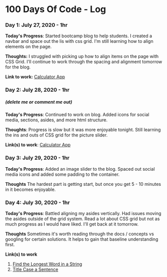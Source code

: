 # 100 Days Of Code - Log

### Day 1: July 27, 2020 - 1hr

**Today's Progress**: Started bootcamp blog to help students. I created a navbar and space out the lis with css grid. I'm still learning how to align elements on the page. 

**Thoughts:** I struggled with picking up how to align items on the page with CSS Grid. I'll continue to work through the spacing and alignment tomorrow for the blog.

**Link to work:** [Calculator App](http://www.example.com)

### Day 2: July 28, 2020 - 1hr
##### (delete me or comment me out)

**Today's Progress**: Continued to work on blog. Added icons for social media, sections, asides, and more html structure.

**Thoughts**: Progress is slow but it was more enjoyable tonight. Still learning the ins and outs of CSS grid for the picture slider.

**Link(s) to work**: [Calculator App](http://www.example.com)


### Day 3: July 29, 2020 - 1hr

**Today's Progress**: Added an image slider to the blog. Spaced out social media icons and added some padding to the container.

**Thoughts** The hardest part is getting start, but once you get 5 - 10 minutes in it becomes enjoyable.

### Day 4: July 30, 2020 - 1hr

**Today's Progress**: Battled aligning my asides vertically. Had issues moving the asides outside of the grid system. Read a lot about CSS grid but not as much progress as I would have liked. I'll get back at it tomorrow.

**Thoughts** Sometimes it's worth reading through the docs / concepts vs googling for certain solutions. It helps to gain that baseline understanding first.

**Link(s) to work**
1. [Find the Longest Word in a String](https://www.freecodecamp.com/challenges/find-the-longest-word-in-a-string)
2. [Title Case a Sentence](https://www.freecodecamp.com/challenges/title-case-a-sentence)
